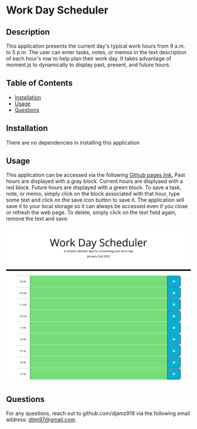 # Work Day Scheduler

## Description
This application presents the current day's typical work hours from 9 a.m. to 5 p.m. The user can enter tasks, notes, or memos in the text description of each hour's row to help plan their work day. It takes advantage of moment.js to dynamically to display past, present, and future hours. 

## Table of Contents
  * [Installation](#installation)
  * [Usage](#usage)
  * [Questions](#questions)

## Installation
There are no dependencies in installing this application

## Usage
This application can be accessed via the following [Github pages link.](https://djamz919.github.io/work-day-scheduler/) Past hours are displayed with a gray block. Current hours are displyaed with a red block. Future hours are displayed with a green block. To save a task, note, or memo, simply click on the block associated with that hour, type some text and click on the save icon button to save it. The application will save it to your local storage so it can always be accessed even if you close or refresh the web page. To delete, simply click on the text field again, remove the text and save.

![Screenshot of Work Day Scheduler Homepage](images/work-day-scheduler.png)

## Questions
For any questions, reach out to github.com/djamz919 via the following email address: djtm97@gmail.com.